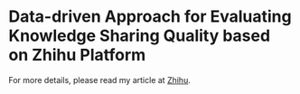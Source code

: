 # Data-driven Approach for Evaluating Knowledge Sharing Quality based on Zhihu Platform

For more details, please read my article at [Zhihu](https://zhuanlan.zhihu.com/p/30514792).